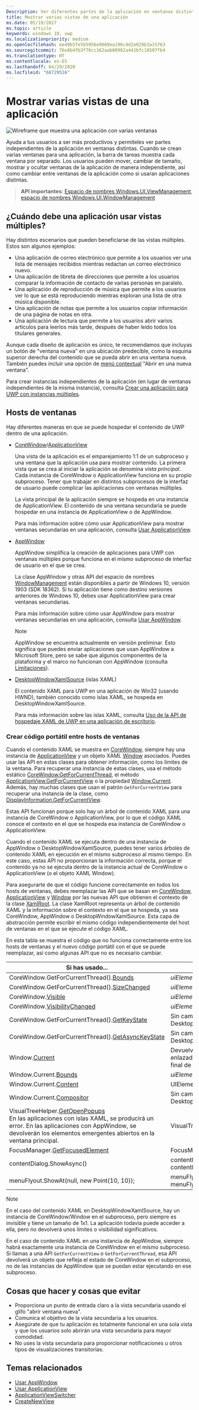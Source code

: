 ```yaml
---
Description: Ver diferentes partes de la aplicación en ventanas distintas.
title: Mostrar varias vistas de una aplicación
ms.date: 05/19/2017
ms.topic: article
keywords: windows 10, uwp
ms.localizationpriority: medium
ms.openlocfilehash: ee49b5fe5b5956e9069ea196c4d2e029b3a15763
ms.sourcegitcommit: 76e8b4fb3f76cc162aab80982a441bfc18507fb4
ms.translationtype: HT
ms.contentlocale: es-ES
ms.lasthandoff: 04/29/2020
ms.locfileid: "68729516"
---
```

# <a name="show-multiple-views-for-an-app"></a>Mostrar varias vistas de una aplicación

![Wireframe que muestra una aplicación con varias ventanas](images/multi-view.gif)

Ayuda a tus usuarios a ser más productivos y permíteles ver partes independientes de la aplicación en ventanas distintas. Cuando se crean varias ventanas para una aplicación, la barra de tareas muestra cada ventana por separado. Los usuarios pueden mover, cambiar de tamaño, mostrar y ocultar ventanas de la aplicación de manera independiente, así como cambiar entre ventanas de la aplicación como si usaran aplicaciones distintas.

> **API importantes**: [Espacio de nombres Windows.UI.ViewManagement](/uwp/api/windows.ui.viewmanagement), [espacio de nombres Windows.UI.WindowManagement](/uwp/api/windows.ui.windowmanagement)

## <a name="when-should-an-app-use-multiple-views"></a>¿Cuándo debe una aplicación usar vistas múltiples?

Hay distintos escenarios que pueden beneficiarse de las vistas múltiples. Estos son algunos ejemplos:

- Una aplicación de correo electrónico que permite a los usuarios ver una lista de mensajes recibidos mientras redactan un correo electrónico nuevo.
- Una aplicación de libreta de direcciones que permite a los usuarios comparar la información de contacto de varias personas en paralelo.
- Una aplicación de reproducción de música que permite a los usuarios ver lo que se está reproduciendo mientras exploran una lista de otra música disponible.
- Una aplicación de notas que permite a los usuarios copiar información de una página de notas en otra.
- Una aplicación de lectura que permite a los usuarios abrir varios artículos para leerlos más tarde, después de haber leído todos los titulares generales.

Aunque cada diseño de aplicación es único, te recomendamos que incluyas un botón de "ventana nueva" en una ubicación predecible, como la esquina superior derecha del contenido que se pueda abrir en una ventana nueva. También puedes incluir una opción de [menú contextual](../controls-and-patterns/menus.md) "Abrir en una nueva ventana".

Para crear instancias independientes de la aplicación (en lugar de ventanas independientes de la misma instancia), consulta [Crear una aplicación para UWP con instancias múltiples](../../launch-resume/multi-instance-uwp.md).

## <a name="windowing-hosts"></a>Hosts de ventanas

Hay diferentes maneras en que se puede hospedar el contenido de UWP dentro de una aplicación.

- [CoreWindow](/uwp/api/windows.ui.core.corewindow)/[ApplicationView](/uwp/api/windows.ui.viewmanagement.applicationview)

     Una vista de la aplicación es el emparejamiento 1:1 de un subproceso y una ventana que la aplicación usa para mostrar contenido. La primera vista que se crea al iniciar la aplicación se denomina *vista principal*. Cada instancia de CoreWindow o ApplicationView funciona en su propio subproceso. Tener que trabajar en distintos subprocesos de la interfaz de usuario puede complicar las aplicaciones con ventanas múltiples.

    La vista principal de la aplicación siempre se hospeda en una instancia de ApplicationView. El contenido de una ventana secundaria se puede hospedar en una instancia de ApplicationView o de AppWindow.

    Para más información sobre cómo usar ApplicationView para mostrar ventanas secundarias en una aplicación, consulta [Usar ApplicationView](application-view.md).
- [AppWindow](/uwp/api/windows.ui.windowmanagement.appwindow)

    AppWindow simplifica la creación de aplicaciones para UWP con ventanas múltiples porque funciona en el mismo subproceso de interfaz de usuario en el que se crea.

    La clase AppWindow y otras API del espacio de nombres [WindowManagement](/uwp/api/windows.ui.windowmanagement) están disponibles a partir de Windows 10, versión 1903 (SDK 18362). Si tu aplicación tiene como destino versiones anteriores de Windows 10, debes usar ApplicationView para crear ventanas secundarias.

    Para más información sobre cómo usar AppWindow para mostrar ventanas secundarias en una aplicación, consulta [Usar AppWindow](app-window.md).

    > [!NOTE]
    > AppWindow se encuentra actualmente en versión preliminar. Esto significa que puedes enviar aplicaciones que usan AppWindow a Microsoft Store, pero se sabe que algunos componentes de la plataforma y el marco no funcionan con AppWindow (consulta [Limitaciones](/uwp/api/windows.ui.windowmanagement.appwindow#limitations)).
- [DesktopWindowXamlSource](/uwp/api/windows.ui.xaml.hosting.desktopwindowxamlsource) (islas XAML)

     El contenido XAML para UWP en una aplicación de Win32 (usando HWND), también conocido como islas XAML, se hospeda en DesktopWindowXamlSource.

    Para más información sobre las islas XAML, consulta [Uso de la API de hospedaje XAML de UWP en una aplicación de escritorio](/windows/apps/desktop/modernize/using-the-xaml-hosting-api).

### <a name="make-code-portable-across-windowing-hosts"></a>Crear código portátil entre hosts de ventanas

Cuando el contenido XAML se muestra en [CoreWindow](/uwp/api/windows.ui.core.corewindow), siempre hay una instancia de [ApplicationView](/uwp/api/windows.ui.viewmanagement.applicationview) y un objeto XAML [Window](/uwp/api/windows.ui.xaml.window) asociados. Puedes usar las API en estas clases para obtener información, como los límites de la ventana. Para recuperar una instancia de estas clases, usa el método estático [CoreWindow.GetForCurrentThread](/uwp/api/windows.ui.core.corewindow.getforcurrentthread), el método [ApplicationView.GetForCurrentView](/uwp/api/windows.ui.viewmanagement.applicationview.getforcurrentview) o la propiedad [Window.Current](/uwp/api/windows.ui.xaml.window.current). Además, hay muchas clases que usan el patrón `GetForCurrentView` para recuperar una instancia de la clase, como [DisplayInformation.GetForCurrentView](/uwp/api/windows.graphics.display.displayinformation.getforcurrentview).

Estas API funcionan porque solo hay un árbol de contenido XAML para una instancia de CoreWindow o ApplicationView, por lo que el código XAML conoce el contexto en el que se hospeda esa instancia de CoreWindow o ApplicationView.

Cuando el contenido XAML se ejecuta dentro de una instancia de AppWindow o DesktopWindowXamlSource, puedes tener varios árboles de contenido XAML en ejecución en el mismo subproceso al mismo tiempo. En este caso, estas API no proporcionan la información correcta, porque el contenido ya no se ejecuta dentro de la instancia actual de CoreWindow o ApplicationView (o el objeto XAML Window).

Para asegurarte de que el código funcione correctamente en todos los hosts de ventanas, debes reemplazar las API que se basan en [CoreWindow](/uwp/api/windows.ui.core.corewindow), [ApplicationView](/uwp/api/windows.ui.viewmanagement.applicationview) y [Window](/uwp/api/windows.ui.xaml.window) por las nuevas API que obtienen el contexto de la clase [XamlRoot](/uwp/api/windows.ui.xaml.xamlroot).
La clase XamlRoot representa un árbol de contenido XAML y la información sobre el contexto en el que se hospeda, ya sea CoreWindow, AppWindow o DesktopWindowXamlSource. Esta capa de abstracción permite escribir el mismo código independientemente del host de ventanas en el que se ejecute el código XAML.

En esta tabla se muestra el código que no funciona correctamente entre los hosts de ventanas y el nuevo código portátil con el que se puede reemplazar, así como algunas API que no es necesario cambiar.

| Si has usado... | Reemplázalo por... |
| - | - |
| CoreWindow.GetForCurrentThread().[Bounds](/uwp/api/windows.ui.core.corewindow.bounds) | _uiElement_.XamlRoot.[Size](/uwp/api/windows.ui.xaml.xamlroot.size) |
| CoreWindow.GetForCurrentThread().[SizeChanged](/uwp/api/windows.ui.core.corewindow.sizechanged) | _uiElement_.XamlRoot.[Changed](/uwp/api/windows.ui.xaml.xamlroot.changed) |
| CoreWindow.[Visible](/uwp/api/windows.ui.core.corewindow.visible) | _uiElement_.XamlRoot.[IsHostVisible](/uwp/api/windows.ui.xaml.xamlroot.ishostvisible) |
| CoreWindow.[VisibilityChanged](/uwp/api/windows.ui.core.corewindow.visibilitychanged) | _uiElement_.XamlRoot.[Changed](/uwp/api/windows.ui.xaml.xamlroot.changed) |
| CoreWindow.GetForCurrentThread().[GetKeyState](/uwp/api/windows.ui.core.corewindow.getkeystate) | Sin cambios. Esto se admite en AppWindow y DesktopWindowXamlSource. |
| CoreWindow.GetForCurrentThread().[GetAsyncKeyState](/uwp/api/windows.ui.core.corewindow.getasynckeystate) | Sin cambios. Esto se admite en AppWindow y DesktopWindowXamlSource. |
| Window.[Current](/uwp/api/windows.ui.xaml.window.current) | Devuelve el objeto XAML Window principal que está estrechamente enlazado a la instancia de CoreWindow actual. Consulta la nota al final de esta tabla. |
| Window.Current.[Bounds](/uwp/api/windows.ui.xaml.window.bounds) | _uiElement_.XamlRoot.[Size](/uwp/api/windows.ui.xaml.xamlroot.size) |
| Window.Current.[Content](/uwp/api/windows.ui.xaml.window.content) | UIElement root =  _uiElement_.XamlRoot.[Content](/uwp/api/windows.ui.xaml.xamlroot.content) |
| Window.Current.[Compositor](/uwp/api/windows.ui.xaml.window.compositor) | Sin cambios. Esto se admite en AppWindow y DesktopWindowXamlSource. |
| VisualTreeHelper.[GetOpenPopups](/uwp/api/windows.ui.xaml.media.visualtreehelper.getopenpopups)<br/>En las aplicaciones con islas XAML, se producirá un error. En las aplicaciones con AppWindow, se devolverán los elementos emergentes abiertos en la ventana principal. | VisualTreeHelper.[GetOpenPopupsForXamlRoot](/uwp/api/windows.ui.xaml.media.visualtreehelper.getopenpopupsforxamlroot)(_uiElement_.XamlRoot) |
| FocusManager.[GetFocusedElement](/uwp/api/windows.ui.xaml.input.focusmanager.getfocusedelement) | FocusManager.[GetFocusedElement](/uwp/api/windows.ui.xaml.input.focusmanager.getfocusedelement#Windows_UI_Xaml_Input_FocusManager_GetFocusedElement_Windows_UI_Xaml_XamlRoot_)(_uiElement_.XamlRoot) |
| contentDialog.ShowAsync() | contentDialog.[XamlRoot](/uwp/api/windows.ui.xaml.uielement.xamlroot) = _uiElement_.XamlRoot;<br/>contentDialog.ShowAsync(); |
| menuFlyout.ShowAt(null, new Point(10, 10)); | menuFlyout.[XamlRoot](/uwp/api/windows.ui.xaml.controls.primitives.flyoutbase.xamlroot) = _uiElement_.XamlRoot;<br/>menuFlyout.ShowAt(null, new Point(10, 10)); |

> [!NOTE]
> En el caso del contenido XAML en DesktopWindowXamlSource, hay un instancia de CoreWindow/Window en el subproceso, pero siempre es invisible y tiene un tamaño de 1x1. La aplicación todavía puede acceder a ella, pero no devolverá unos límites o visibilidad significativos.
>
>En el caso de contenido XAML en una instancia de AppWindow, siempre habrá exactamente una instancia de CoreWindow en el mismo subproceso. Si llamas a una API `GetForCurrentView` o `GetForCurrentThread`, esa API devolverá un objeto que refleja el estado de CoreWindow en el subproceso, no de las instancias de AppWindow que se puedan estar ejecutando en ese subproceso.


## <a name="dos-and-donts"></a>Cosas que hacer y cosas que evitar

- Proporciona un punto de entrada claro a la vista secundaria usando el glifo "abrir ventana nueva".
- Comunica el objetivo de la vista secundaria a los usuarios.
- Asegúrate de que tu aplicación es totalmente funcional en una sola vista y que los usuarios solo abrirán una vista secundaria para mayor comodidad.
- No uses la vista secundaria para proporcionar notificaciones u otros tipos de visualizaciones transitorias.

## <a name="related-topics"></a>Temas relacionados

- [Usar AppWindow](app-window.md)
- [Usar ApplicationView](application-view.md)
- [ApplicationViewSwitcher](https://docs.microsoft.com/uwp/api/Windows.UI.ViewManagement.ApplicationViewSwitcher)
- [CreateNewView](https://docs.microsoft.com/uwp/api/windows.applicationmodel.core.coreapplication.createnewview)
